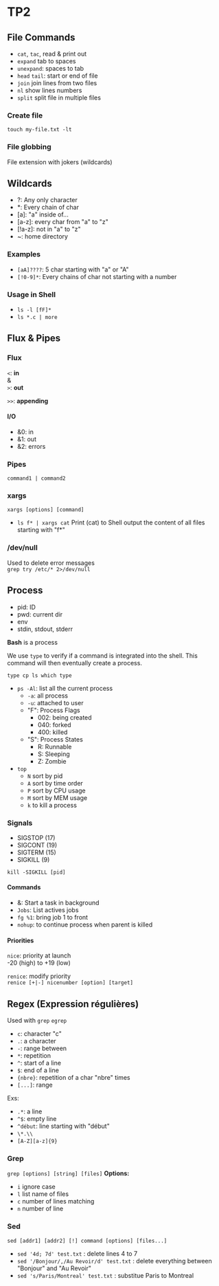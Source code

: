 # TP2

## File Commands

- `cat`, `tac`, read & print out
- `expand` tab to spaces
- `unexpand`: spaces to tab
- `head` `tail`: start or end of file
- `join` join lines from two files
- `nl` show lines numbers
- `split` split file in multiple files

### Create file
`touch my-file.txt -lt`

### File globbing
File extension with jokers (wildcards)

## Wildcards

- ?: Any only character
- *: Every chain of char
- [a]: "a" inside of...
- [a-z]: every char from "a" to "z"
- [!a-z]: not in "a" to "z"
- ~: home directory

### Examples

- `[aA]????`: 5 char starting with "a" or "A"
- `[!0-9]*`: Every chains of char not starting with a number

### Usage in Shell

- `ls -l [fF]*`
- `ls *.c | more`

## Flux & Pipes

### Flux

`<`: **in**      
&       
`>`: **out**

`>>`: **appending**    

#### I/O

- &0: in
- &1: out
- &2: errors

### Pipes

`command1 | command2`

### xargs

`xargs [options] [command]`     

- `ls f* | xargs cat`
Print (cat) to Shell output the content of all files starting with "f*" 

### /dev/null

Used to delete error messages    
`grep try /etc/* 2>/dev/null`

## Process

- pid: ID
- pwd: current dir
- env
- stdin, stdout, stderr

**Bash** is a process     

We use `type` to verify if a command is integrated into the shell. This command will then eventually create a process.    

`type cp ls which type`    

- `ps -Al`: list all the current process
    - `-a`: all process
    - `-u`: attached to user
    - "F": Process Flags
        - 002: being created
        - 040: forked 
        - 400: killed
    - "S": Process States
        - R: Runnable
        - S: Sleeping
        - Z: Zombie
- `top`
    - `N` sort by pid
    - `A` sort by time order
    - `P` sort by CPU usage
    - `M` sort by MEM usage
    - `k` to kill a process

### Signals

- SIGSTOP (17)
- SIGCONT (19)
- SIGTERM (15)
- SIGKILL (9)    
 
`kill -SIGKILL [pid]`

#### Commands

- &: Start a task in background
- `Jobs`: List actives jobs
- `fg %1`: bring job 1 to front
- `nohup`: to continue process when parent is killed

#### Priorities

`nice`: priority at launch    
-20 (high) to +19 (low)    

`renice`: modify priority      
`renice [+|-] nicenumber [option] [target]`

## Regex (Expression régulières)

Used with `grep` `egrep`     
- `c`: character "c"
- `.`: a character
- `-`: range between
- `*`: repetition
- `^`: start of a line
- `$`: end of a line
- `{nbre}`: repetition of a char "nbre" times
- `[...]`: range

Exs: 
- `.*`: a line
- `^$`: empty line
- `^début`: line starting with "début"
- `\*.\\`
- `[A-Z][a-z]{9}`

### Grep

`grep [options] [string] [files]` 
**Options:**        
- `i` ignore case
- `l` list name of files
- `c` number of lines matching
- `n` number of line 


### Sed

`sed [addr1] [addr2] [!] command [options] [files...]`     

- `sed '4d; 7d' test.txt` : delete lines 4 to 7
- `sed '/Bonjour/,/Au Revoir/d' test.txt` : delete everything between "Bonjour" and "Au Revoir"
- `sed 's/Paris/Montreal' test.txt` : substitue Paris to Montreal

